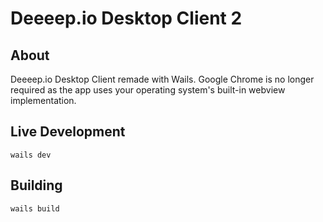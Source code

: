 # Deeeep.io Desktop Client 2

## About

Deeeep.io Desktop Client remade with Wails. Google Chrome is no longer required as the app uses your operating system's built-in webview implementation. 

## Live Development

```
wails dev
```

## Building

```
wails build
```
